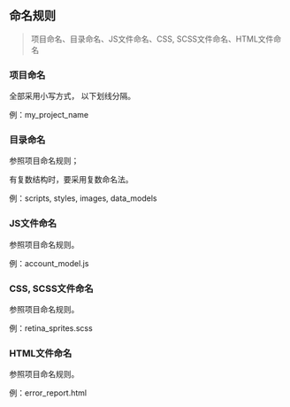 命名规则
------
> 项目命名、目录命名、JS文件命名、CSS, SCSS文件命名、HTML文件命名

### 项目命名

全部采用小写方式， 以下划线分隔。

例：my_project_name

### 目录命名

参照项目命名规则；

有复数结构时，要采用复数命名法。

例：scripts, styles, images, data_models

### JS文件命名

参照项目命名规则。

例：account_model.js

### CSS, SCSS文件命名

参照项目命名规则。

例：retina_sprites.scss

### HTML文件命名

参照项目命名规则。

例：error_report.html
